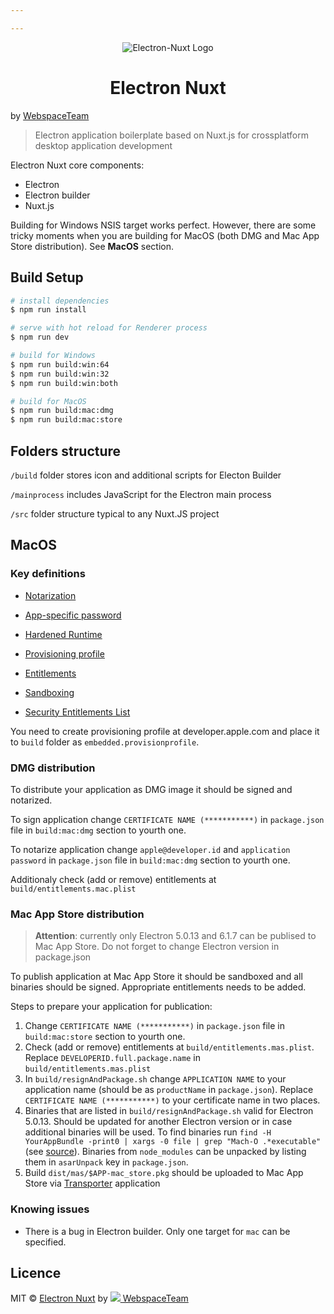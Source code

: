 ```yaml
---

---
```


<center>

   ![Electron-Nuxt Logo](./electron-nuxt/build/icon.png "Electron-Nuxt Logo")

</center>

<h1 align="center">Electron Nuxt</h1>  

<p align="center">

   by <a href="https://webspaceteam.com" target="_blank">WebspaceTeam</a>

</p>

> Electron application boilerplate based on Nuxt.js for crossplatform desktop application development

Electron Nuxt core components:

+ Electron
+ Electron builder
+ Nuxt.js

Building for Windows NSIS target works perfect. However, there are some tricky moments when you are building for MacOS (both DMG and Mac App Store distribution). See **MacOS** section.

## Build Setup

``` bash
# install dependencies
$ npm run install

# serve with hot reload for Renderer process
$ npm run dev

# build for Windows
$ npm run build:win:64
$ npm run build:win:32
$ npm run build:win:both

# build for MacOS
$ npm run build:mac:dmg
$ npm run build:mac:store
```

## Folders structure

`/build` folder stores icon and additional scripts for Electon Builder

`/mainprocess` includes JavaScript for the Electron main process

`/src` folder structure typical to any Nuxt.JS project

## MacOS

### Key definitions

+ <a href="https://developer.apple.com/documentation/xcode/notarizing_macos_software_before_distribution" target="_blank">Notarization</a>

+ <a href="https://support.apple.com/en-us/HT204397" target="_blank">App-specific password</a>

+ <a href="https://developer.apple.com/documentation/security/hardened_runtime_entitlements" target="_blank">Hardened Runtime</a>

+ <a href="https://developer.apple.com/documentation/appstoreconnectapi/profiles" target="_blank">Provisioning profile</a>

+ <a href="https://developer.apple.com/documentation/bundleresources/entitlements" target="_blank">Entitlements</a>

+ <a href="https://developer.apple.com/app-sandboxing/" target="_blank">Sandboxing</a>

+ <a href="https://developer.apple.com/library/archive/documentation/Miscellaneous/Reference/EntitlementKeyReference/Chapters/EnablingAppSandbox.html#//apple_ref/doc/uid/TP40011195-CH4-SW1" target="_blank">Security Entitlements List</a>

You need to create provisioning profile at developer.apple.com and place it to `build` folder as `embedded.provisionprofile`.

### DMG distribution

To distribute your application as DMG image it should be signed and notarized.

To sign application change `CERTIFICATE NAME (***********)` in `package.json` file in `build:mac:dmg` section to yourth one.

To notarize application change `apple@developer.id` and `application password` in `package.json` file in `build:mac:dmg` section to yourth one.

Additionaly check (add or remove) entitlements at `build/entitlements.mac.plist`

### Mac App Store distribution

> **Attention**: currently only Electron 5.0.13 and 6.1.7 can be publised to Mac App Store. Do not forget to change Electron version in package.json

To publish application at Mac App Store it should be sandboxed and all binaries should be signed. Appropriate entitlements needs to be added.

Steps to prepare your application for publication:

1. Change `CERTIFICATE NAME (***********)` in `package.json` file in `build:mac:store` section to yourth one.
2. Check (add or remove) entitlements at `build/entitlements.mas.plist`. Replace `DEVELOPERID.full.package.name` in `build/entitlements.mas.plist`
3. In `build/resignAndPackage.sh` change `APPLICATION NAME` to your application name (should be as `productName` in `package.json`). Replace `CERTIFICATE NAME (***********)` to your certificate name in two places.
4. Binaries that are listed in `build/resignAndPackage.sh` valid for Electron 5.0.13. Should be updated for another Electron version or in case additional binaries will be used. To find binaries run
`find -H YourAppBundle -print0 | xargs -0 file | grep "Mach-O .*executable"` (see <a href="https://developer.apple.com/library/archive/documentation/Security/Conceptual/AppSandboxDesignGuide/AppSandboxImplementationChecklist/AppSandboxImplementationChecklist.html#//apple_ref/doc/uid/TP40011183-CH8-SW1" target="_blank">source</a>). Binaries from `node_modules` can be unpacked by listing them in `asarUnpack` key in `package.json`.
5. Build `dist/mas/$APP-mac_store.pkg` should be uploaded to Mac App Store via <a href="https://apps.apple.com/us/app/transporter/id1450874784?mt=12" target="_blank">Transporter</a> application

### Knowing issues

+ There is a bug in Electron builder. Only one target for `mac` can be specified.

## Licence

MIT © [Electron Nuxt](https://github.com/webspaceteam/electron-nuxt) by <a href="https://webspaceteam.com" target="_blank"><img src="https://webspaceteam.com/assets/images/favicon/favicon-16x16.png"> WebspaceTeam</a>
